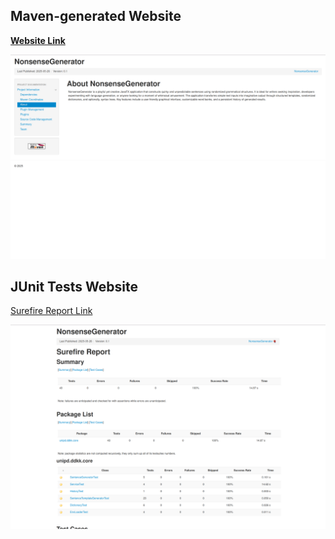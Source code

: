 ## Maven-generated Website

**[Website Link](https://nonsensegeneratorsite.netlify.app/site/index.html)**

[![Maven Website Link](/deliverables/img/maven-website.png)](https://nonsensegeneratorsite.netlify.app/site/index.html)

## JUnit Tests Website

[Surefire Report Link](https://nonsensegeneratorsite.netlify.app/reports/surefire.html)

[![Surefire Report Link](/deliverables/img/surefire-report.png)](https://nonsensegeneratorsite.netlify.app/reports/surefire.html)
